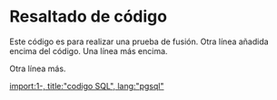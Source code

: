 # Resaltado de código

Este código es para realizar una prueba de fusión.
Otra línea añadida encima del código.
Una línea más encima.

Otra  línea más.

[import:1-, title:"codigo SQL", lang:"pgsql"](codigo.sql)











